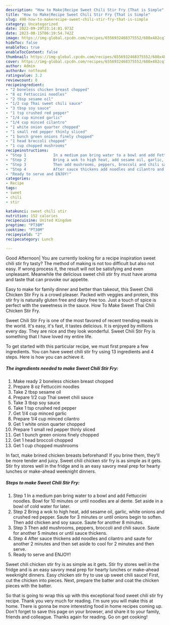 ```yaml
---
description: "How to Make|Recipe Sweet Chili Stir Fry {That is Simple"
title: "How to Make|Recipe Sweet Chili Stir Fry {That is Simple"
slug: 490-how-to-makerecipe-sweet-chili-stir-fry-that-is-simple
category: Uncategorized
date: 2022-09-29T23:14:01.973Z
date: 2023-08-15T06:19:54.742Z
image: https://img-global.cpcdn.com/recipes/6556932468375552/680x482cq70/sweet-chili-stir-fry-recipe-main-photo.jpg
hideToc: false
enableToc: true
enableTocContent: false
thumbnail: https://img-global.cpcdn.com/recipes/6556932468375552/680x482cq70/sweet-chili-stir-fry-recipe-main-photo.jpg
cover: https://img-global.cpcdn.com/recipes/6556932468375552/680x482cq70/sweet-chili-stir-fry-recipe-main-photo.jpg
author: Admin
authorAv: notfound
ratingvalue: 3.2
reviewcount: 8
recipeingredient:
- "2 boneless chicken breast chopped"
- "8 oz Fettuccini noodles"
- "2 tbsp sesame oil"
- "1/2 cup Thai sweet chili sauce"
- "3 tbsp soy sauce"
- "1 tsp crushed red pepper"
- "1/4 cup minced garlic"
- "1/4 cup minced cilantro"
- "1 white onion quarter chopped"
- "1 small red pepper thinly sliced"
- "1 bunch green onions finely chopped"
- "1 head broccoli chopped"
- "1 cup chopped mushrooms"
recipeinstructions:
- "Step 1            In a medium pan bring water to a bowl and add Fettuccini noodles. Bowl for 10 minutes or until noodles are al dente. Set aside in a bowl of cold water for later."
- "Step 2            Bring a wok to high heat, add sesame oil, garlic, white onions and crushed red pepper. Saute for 3 minutes or until onions begin to soften. Then add chicken and soy sauce. Saute for another 8 minutes."
- "Step 3            Then add mushrooms, peppers, broccoli and chili sauce. Saute for another 5 minutes or until sauce thickens."
- "Step 4            After sauce thickens add noodles and cilantro and saute for another 2 minutes and then set aside to cool for 2 minutes and then serve."
- "Ready to serve and ENJOY!"
categories:
- Recipe
tags:
- sweet
- chili
- stir

katakunci: sweet chili stir 
nutrition: 152 calories
recipecuisine: United Kingdom
preptime: "PT38M"
cooktime: "PT30M"
recipeyield: "2"
recipecategory: Lunch

---
```



Good Afternoon| You are currently looking for a recipe inspiration sweet chili stir fry tasty? The method of making is not too difficult but also not easy. If wrong process it, the result will not be satisfying and even unpleasant. Meanwhile the delicious sweet chili stir fry must have aroma and taste that can provoke our appetite.





Easy to make for family dinner and better than takeout, this Sweet Chili Chicken Stir Fry is a crowd pleaser. Packed with veggies and protein, this stir fry is naturally gluten free and dairy free too. Just a touch of spice is perfect with the sweetness in the sauce. How To Make Sweet Thai Chili Chicken Stir Fry.

Sweet Chili Stir Fry is one of the most favored of recent trending meals in the world. It's easy, it's fast, it tastes delicious. It is enjoyed by millions every day. They are nice and they look wonderful. Sweet Chili Stir Fry is something that I have loved my entire life.


To get started with this particular recipe, we must first prepare a few ingredients. You can have sweet chili stir fry using 13 ingredients and 4 steps. Here is how you can achieve it.

<!--inarticleads1-->

##### The ingredients needed to make Sweet Chili Stir Fry:

1. Make ready 2 boneless chicken breast chopped
1. Prepare 8 oz Fettuccini noodles
1. Take 2 tbsp sesame oil
1. Prepare 1/2 cup Thai sweet chili sauce
1. Take 3 tbsp soy sauce
1. Take 1 tsp crushed red pepper
1. Get 1/4 cup minced garlic
1. Prepare 1/4 cup minced cilantro
1. Get 1 white onion quarter chopped
1. Prepare 1 small red pepper thinly sliced
1. Get 1 bunch green onions finely chopped
1. Get 1 head broccoli chopped
1. Get 1 cup chopped mushrooms


In fact, make brined chicken breasts beforehand! If you brine them, they&#39;ll be more tender and juicy. Sweet chili chicken stir fry is as simple as it gets. Stir fry stores well in the fridge and is an easy savory meal prep for hearty lunches or make-ahead weeknight dinners. 

<!--inarticleads2-->

##### Steps to make Sweet Chili Stir Fry:

1. Step 1            In a medium pan bring water to a bowl and add Fettuccini noodles. Bowl for 10 minutes or until noodles are al dente. Set aside in a bowl of cold water for later.
1. Step 2            Bring a wok to high heat, add sesame oil, garlic, white onions and crushed red pepper. Saute for 3 minutes or until onions begin to soften. Then add chicken and soy sauce. Saute for another 8 minutes.
1. Step 3            Then add mushrooms, peppers, broccoli and chili sauce. Saute for another 5 minutes or until sauce thickens.
1. Step 4            After sauce thickens add noodles and cilantro and saute for another 2 minutes and then set aside to cool for 2 minutes and then serve.
1. Ready to serve and ENJOY!

Sweet chili chicken stir fry is as simple as it gets. Stir fry stores well in the fridge and is an easy savory meal prep for hearty lunches or make-ahead weeknight dinners. Easy chicken stir fry to use up sweet chili sauce! First, cut the chicken into pieces. Next, prepare the batter and coat the chicken pieces with the batter. 

So that is going to wrap this up with this exceptional food sweet chili stir fry recipe. Thank you very much for reading. I'm sure you will make this at home. There is gonna be more interesting food in home recipes coming up. Don't forget to save this page on your browser, and share it to your family, friends and colleague. Thanks again for reading. Go on get cooking!
